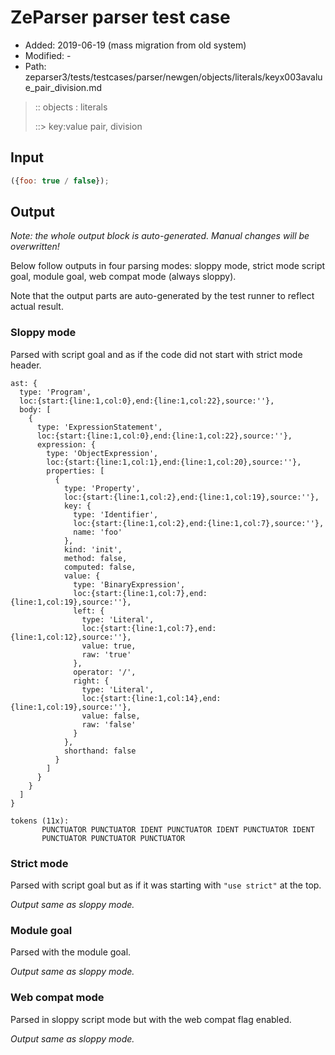 # ZeParser parser test case

- Added: 2019-06-19 (mass migration from old system)
- Modified: -
- Path: zeparser3/tests/testcases/parser/newgen/objects/literals/keyx003avalue_pair_division.md

> :: objects : literals
>
> ::> key:value pair, division

## Input

`````js
({foo: true / false});
`````

## Output

_Note: the whole output block is auto-generated. Manual changes will be overwritten!_

Below follow outputs in four parsing modes: sloppy mode, strict mode script goal, module goal, web compat mode (always sloppy).

Note that the output parts are auto-generated by the test runner to reflect actual result.

### Sloppy mode

Parsed with script goal and as if the code did not start with strict mode header.

`````
ast: {
  type: 'Program',
  loc:{start:{line:1,col:0},end:{line:1,col:22},source:''},
  body: [
    {
      type: 'ExpressionStatement',
      loc:{start:{line:1,col:0},end:{line:1,col:22},source:''},
      expression: {
        type: 'ObjectExpression',
        loc:{start:{line:1,col:1},end:{line:1,col:20},source:''},
        properties: [
          {
            type: 'Property',
            loc:{start:{line:1,col:2},end:{line:1,col:19},source:''},
            key: {
              type: 'Identifier',
              loc:{start:{line:1,col:2},end:{line:1,col:7},source:''},
              name: 'foo'
            },
            kind: 'init',
            method: false,
            computed: false,
            value: {
              type: 'BinaryExpression',
              loc:{start:{line:1,col:7},end:{line:1,col:19},source:''},
              left: {
                type: 'Literal',
                loc:{start:{line:1,col:7},end:{line:1,col:12},source:''},
                value: true,
                raw: 'true'
              },
              operator: '/',
              right: {
                type: 'Literal',
                loc:{start:{line:1,col:14},end:{line:1,col:19},source:''},
                value: false,
                raw: 'false'
              }
            },
            shorthand: false
          }
        ]
      }
    }
  ]
}

tokens (11x):
       PUNCTUATOR PUNCTUATOR IDENT PUNCTUATOR IDENT PUNCTUATOR IDENT
       PUNCTUATOR PUNCTUATOR PUNCTUATOR
`````

### Strict mode

Parsed with script goal but as if it was starting with `"use strict"` at the top.

_Output same as sloppy mode._

### Module goal

Parsed with the module goal.

_Output same as sloppy mode._

### Web compat mode

Parsed in sloppy script mode but with the web compat flag enabled.

_Output same as sloppy mode._
